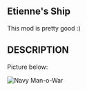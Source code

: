 ## Etienne's Ship
This mod is pretty good :)

## DESCRIPTION
Picture below:

![Navy Man-o-War](https://karateka95.github.io/FE_NavyManowar_complete.png)
